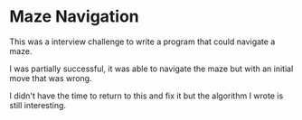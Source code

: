 # Maze Navigation

This was a interview challenge to write a program that could navigate
a maze.

I was partially successful, it was able to navigate the maze but with an initial move that was wrong.

I didn't have the time to return to this and fix it but the
algorithm I wrote is still interesting.
